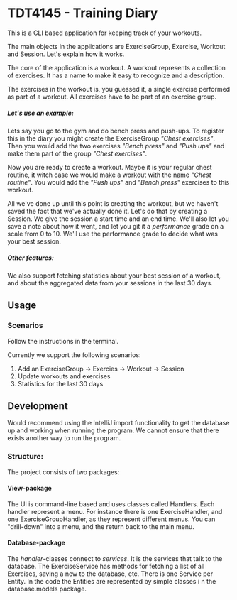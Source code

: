 # TDT4145 - Training Diary

This is a CLI based application for keeping track of your workouts.

The main objects in the applications are ExerciseGroup, Exercise, Workout and Session. Let's explain how it works.

The core of the application is a workout. A workout represents a collection of exercises. It has a name to make it easy to recognize and a description. 

The exercises in the workout is, you guessed it, a single exercise performed as part of a workout. All exercises have to be part of an exercise group. 

##### Let's use an example:

Lets say you go to the gym and do bench press and push-ups. To register this in the diary you might  create the ExerciseGroup _"Chest exercises"_. Then you would add the two exercises _"Bench press"_ and _"Push ups"_ and make them part of the group _"Chest exercises"_.

Now you are ready to create a workout. Maybe it is your regular chest routine, it witch case we would make a workout with the name _"Chest routine"_. You would add the _"Push ups"_ and _"Bench press"_ exercises to this workout. 

All we've done up until this point is creating the workout, but we haven't saved the fact that we've actually done it. Let's do that by creating a Session. We give the session a start time and an end time. We'll also let you save a note about how it went, and let you git it a _performance_ grade on a scale from 0 to 10. We'll use the performance grade to decide what was your best session. 

##### Other features:

We also support fetching statistics about your best session of a workout, and about the aggregated data from your sessions in the last 30 days. 


## Usage

### Scenarios

Follow the instructions in the terminal.

Currently we support the following scenarios:
1. Add an ExerciseGroup -> Exercies -> Workout -> Session
2. Update workouts and exercises
3. Statistics for the last 30 days

## Development

Would recommend using the IntelliJ import functionality to get the database up and working when running the program. We cannot ensure that there exists another way to run the program.

### Structure:

The project consists of two packages:

#### View-package

The UI is command-line based and uses classes called Handlers. Each handler represent a menu. For instance there is one ExerciseHandler, and one ExerciseGroupHandler, as they represent different menus. You can "drill-down" into a menu, and the return back to the main menu. 

#### Database-package
The _handler_-classes connect to _services_. It is the services that talk to the database. The ExerciseService has methods for fetching a list of all Exercises, saving a new to the database, etc. There is one Service per Entity. In the code the Entities are represented by simple classes i n the database.models package. 



